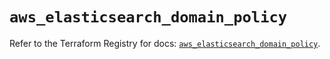 # `aws_elasticsearch_domain_policy`

Refer to the Terraform Registry for docs: [`aws_elasticsearch_domain_policy`](https://registry.terraform.io/providers/hashicorp/aws/6.12.0/docs/resources/elasticsearch_domain_policy).
